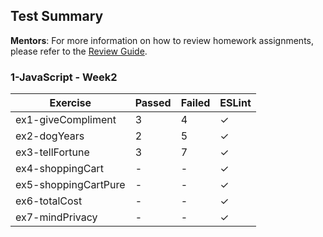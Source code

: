 ## Test Summary

**Mentors**: For more information on how to review homework assignments, please refer to the [Review Guide](https://github.com/HackYourFuture/mentors/blob/main/assignment-support/review-guide.md).

### 1-JavaScript - Week2

|       Exercise       | Passed | Failed | ESLint |
|----------------------|--------|--------|--------|
| ex1-giveCompliment   |   3    |   4    |   ✓    |
| ex2-dogYears         |   2    |   5    |   ✓    |
| ex3-tellFortune      |   3    |   7    |   ✓    |
| ex4-shoppingCart     |   -    |   -    |   ✓    |
| ex5-shoppingCartPure |   -    |   -    |   ✓    |
| ex6-totalCost        |   -    |   -    |   ✓    |
| ex7-mindPrivacy      |   -    |   -    |   ✓    |
